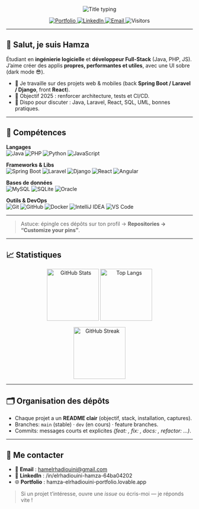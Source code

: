 <!--
  Profil GitHub de Hamza ELRHADIOUINI
  Repo spécial: ELGHAD/ELGHAD  → le README s'affiche sur ta page d'accueil GitHub
-->

<!-- Bandeau titre + badges sociaux -->
<p align="center">
  <img src="https://readme-typing-svg.demolab.com?font=Inter&weight=700&size=28&duration=3000&pause=800&center=true&vCenter=true&width=800&lines=Hamza+ELRHADIOUINI;Software+Engineering+Student+%7C+Full-Stack+Developer;Clean+Code+.+Cloud+Ready+.+Problem+Solver" alt="Title typing"/>
</p>

<p align="center">
  <a href="https://hamza-elrhadiouini-portfolio.lovable.app" target="_blank">
    <img alt="Portfolio" src="https://img.shields.io/badge/Portfolio-Visit-0B1020?style=for-the-badge&logo=vercel&logoColor=white">
  </a>
  <a href="https://www.linkedin.com/in/elrhadiouini-hamza-64ba04202" target="_blank">
    <img alt="LinkedIn" src="https://img.shields.io/badge/LinkedIn-Connect-0A66C2?style=for-the-badge&logo=linkedin&logoColor=white">
  </a>
  <a href="mailto:hamelrhadiouini@gmail.com">
    <img alt="Email" src="https://img.shields.io/badge/Email-Contact-1E293B?style=for-the-badge&logo=gmail&logoColor=white">
  </a>
  <img alt="Visitors" src="https://komarev.com/ghpvc/?username=ELGHAD&style=for-the-badge&color=grey">
</p>

---

## 👋 Salut, je suis Hamza
Étudiant en **ingénierie logicielle** et **développeur Full-Stack** (Java, PHP, JS).  
J’aime créer des applis **propres, performantes et utiles**, avec une UI sobre (dark mode 😎).  
- 🔭 Je travaille sur des projets web & mobiles (back **Spring Boot / Laravel / Django**, front **React**).  
- 🎯 Objectif 2025 : renforcer architecture, tests et CI/CD.  
- 💬 Dispo pour discuter : Java, Laravel, React, SQL, UML, bonnes pratiques.

---

## 🧰 Compétences
<!-- Langages -->
**Langages**  
![Java](https://img.shields.io/badge/Java-ED8B00?style=for-the-badge&logo=openjdk&logoColor=white)
![PHP](https://img.shields.io/badge/PHP-777BB4?style=for-the-badge&logo=php&logoColor=white)
![Python](https://img.shields.io/badge/Python-3776AB?style=for-the-badge&logo=python&logoColor=white)
![JavaScript](https://img.shields.io/badge/JavaScript-323330?style=for-the-badge&logo=javascript)

<!-- Frameworks -->
**Frameworks & Libs**  
![Spring Boot](https://img.shields.io/badge/Spring%20Boot-6DB33F?style=for-the-badge&logo=springboot&logoColor=white)
![Laravel](https://img.shields.io/badge/Laravel-EF3B2D?style=for-the-badge&logo=laravel&logoColor=white)
![Django](https://img.shields.io/badge/Django-092E20?style=for-the-badge&logo=django)
![React](https://img.shields.io/badge/React-20232A?style=for-the-badge&logo=react)
![Angular](https://img.shields.io/badge/Angular-DD0031?style=for-the-badge&logo=angular&logoColor=white)

<!-- DB -->
**Bases de données**  
![MySQL](https://img.shields.io/badge/MySQL-005C84?style=for-the-badge&logo=mysql&logoColor=white)
![SQLite](https://img.shields.io/badge/SQLite-07405E?style=for-the-badge&logo=sqlite&logoColor=white)
![Oracle](https://img.shields.io/badge/Oracle_DB-F80000?style=for-the-badge&logo=oracle&logoColor=white)

<!-- Outils -->
**Outils & DevOps**  
![Git](https://img.shields.io/badge/Git-F05033?style=for-the-badge&logo=git&logoColor=white)
![GitHub](https://img.shields.io/badge/GitHub-0D1117?style=for-the-badge&logo=github&logoColor=white)
![Docker](https://img.shields.io/badge/Docker-2496ED?style=for-the-badge&logo=docker&logoColor=white)
![IntelliJ IDEA](https://img.shields.io/badge/IntelliJ-000000?style=for-the-badge&logo=intellijidea)
![VS Code](https://img.shields.io/badge/VS%20Code-007ACC?style=for-the-badge&logo=visualstudiocode)

---


> Astuce: épingle ces dépôts sur ton profil → **Repositories → “Customize your pins”**.

---

## 📈 Statistiques
<p align="center">
  <img
    src="https://github-readme-stats.vercel.app/api?username=ELGHAD&show_icons=true&hide_title=true&include_all_commits=true&rank_icon=github"
    alt="GitHub Stats" height="140" />
  <img
    src="https://github-readme-stats.vercel.app/api/top-langs/?username=ELGHAD&layout=compact&langs_count=8"
    alt="Top Langs" height="140" />
</p>

<!-- (Optionnel) Streak -->
<p align="center">
  <img src="https://streak-stats.demolab.com?user=ELGHAD&hide_border=false" alt="GitHub Streak" height="140"/>
</p>

---

## 🗂️ Organisation des dépôts
- Chaque projet a un **README clair** (objectif, stack, installation, captures).  
- Branches: `main` (stable) · `dev` (en cours) · feature branches.  
- Commits: messages courts et explicites *(feat: , fix: , docs: , refactor: …)*.

---

## 🤝 Me contacter
- 📧 **Email** : hamelrhadiouini@gmail.com  
- 🔗 **LinkedIn** : /in/elrhadiouini-hamza-64ba04202  
- 🌐 **Portfolio** : hamza-elrhadiouini-portfolio.lovable.app

> Si un projet t’intéresse, ouvre une *issue* ou écris-moi — je réponds vite !
